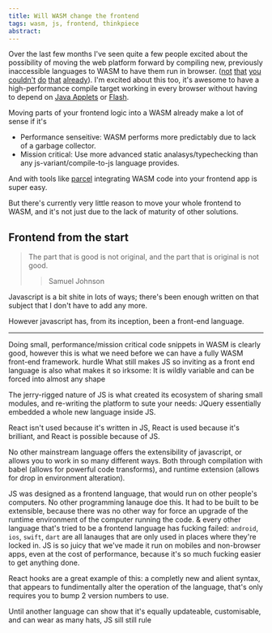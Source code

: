 ```yaml
---
title: Will WASM change the frontend
tags: wasm, js, frontend, thinkpiece
abstract:
---
```


Over the last few months I've seen quite a few people excited about the possibility of moving the web platform forward by compiling new, previously inaccessible languages to WASM to have them run in browser. ([not][asmjs] [that][coffeescript] [you][dart] [couldn't][elm] [do][emscripten] [that][reasonml] [already][scala]). I'm excited about this too, it's awesome to have a high-performance compile target working in every browser without having to depend on [Java Applets][applet] or [Flash][flash].

Moving parts of your frontend logic into a WASM already make a lot of sense if it's

- Performance senseitive: WASM performs more predictably due to lack of a garbage collector.
- Mission critical: Use more advanced static analasys/typechecking than any js-variant/compile-to-js language provides.

And with tools like [parcel][parcel-wasm] integrating WASM code into your frontend app is super easy.

But there's currently very little reason to move your whole frontend to WASM, and it's not just due to the lack of maturity of other solutions.

## Frontend from the start

> The part that is good is not original, and the part that is original is not good.
>
> > Samuel Johnson

Javascript is a bit shite in lots of ways; there's been enough written on that subject that I don't have to add any more.

However javascript has, from its inception, been a front-end language.

---

Doing small, performance/mission critical code snippets in WASM is clearly good, however this is what we need before we can have a fully WASM front-end framework.
hurdle What still makes JS so inviting as a front end language is also what makes it so irksome: It is wildly variable and can be forced into almost any shape

The jerry-rigged nature of JS is what created its ecosystem of sharing small modules, and re-writing the platform to sute your needs: JQuery essentially embedded a whole new language inside JS.

React isn't used because it's written in JS, React is used because it's brilliant, and React is possible because of JS.

No other mainstream language offers the extensibility of javascript, or allows you to work in so many different ways. Both through compilation with babel (allows for powerful code transforms), and runtime extension (allows for drop in environment alteration).

JS was designed as a frontend language, that would run on other people's computers. No other programming lanauge doe this. It had to be built to be extensible, because there was no other way for force an upgrade of the runtime environment of the computer running the code. & every other language that's tried to be a frontend language has fucking failed: `android`, `ios`, `swift`, `dart` are all lanauges that are only used in places where they're locked in. JS is so juicy that we've made it run on mobiles and non-browser apps, even at the cost of performance, because it's so much fucking easier to get anything done.

React hooks are a great example of this: a completly new and alient syntax, that appears to fundimentally alter the operation of the language, that's only requires you to bump 2 version numbers to use.

Until another language can show that it's equally updateable, customisable, and can wear as many hats, JS sill still rule

[applet]: https://en.wikipedia.org/wiki/Java_applet
[asmjs]: http://asmjs.org/A
[coffeescript]: https://coffeescript.org/
[dart]: https://www.dartlang.org/
[elm]: https://elm-lang.org/
[emscripten]: http://kripken.github.io/emscripten-site/
[flash]: https://www.adobe.com/uk/products/flashplayer.html<Paste>
[reasonml]: https://reasonml.github.io/
[rsx]: https://github.com/victorporof/rsx
[scala]: https://www.scala-lang.org/
[wasm]: https://webassembly.org/
[yew]: https://github.com/DenisKolodin/yew
[parcel-wasm]: https://parceljs.org/webAssembly.html
